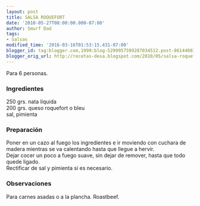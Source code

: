 ```yaml
---
layout: post
title: SALSA ROQUEFORT
date: '2010-05-27T08:00:00.000-07:00'
author: Smurf Dad
tags:
- Salsas
modified_time: '2016-03-16T01:53:15.431-07:00'
blogger_id: tag:blogger.com,1999:blog-5299957599287034512.post-8614408170697841373
blogger_orig_url: http://recetas-desa.blogspot.com/2010/05/salsa-roquefort.html
---
```


Para 6 personas.<br><h3>Ingredientes</h3><p>250 grs. nata l&iacute;quida<br/>200 grs. queso roquefort o bleu<br/>sal, pimienta</p><h3>Preparaci&oacute;n</h3><p>Poner en un cazo al fuego los ingredientes e ir moviendo con cuchara de madera mientras se va calentando hasta que llegue a hervir.<br/>Dejar cocer un poco a fuego suave, sin dejar de remover, hasta que todo quede ligado.<br/>Rectificar de sal y pimienta si es necesario.</p><h3>Observaciones</h3><p>Para carnes asadas o a la plancha. Roastbeef.</p>